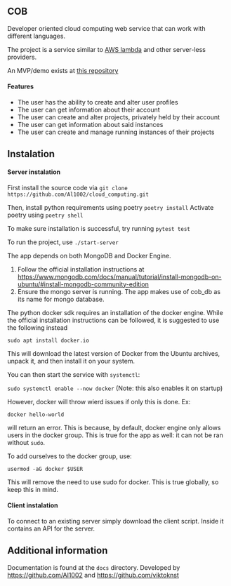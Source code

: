## COB
Developer oriented cloud computing web service that can work with different languages.

The project is a service similar to [AWS lambda](https://en.wikipedia.org/wiki/AWS_Lambda) and other server-less providers.

An MVP/demo exists at [this repository](https://github.com/Al1002/cob)

#### Features
- The user has the ability to create and alter user profiles
- The user can get information about their account
- The user can create and alter projects, privately held by their account
- The user can get information about said instances
- The user can create and manage running instances of their projects

## Instalation

#### Server instalation

First install the source code via `git clone https://github.com/Al1002/cloud_computing.git`

Then, install python requirements using poetry
`poetry install`
Activate poetry using `poetry shell`

To make sure installation is successful, try running `pytest test`

To run the project, use `./start-server`

The app depends on both MongoDB and Docker Engine. 

1. Follow the official installation instructions at https://www.mongodb.com/docs/manual/tutorial/install-mongodb-on-ubuntu/#install-mongodb-community-edition
2. Ensure the mongo server is running. The app makes use of cob_db as its name for mongo database.

The python docker sdk requires an installation of the docker engine.
While the official installation instructions can be followed, it is suggested to use the following instead

`sudo apt install docker.io`

This will download the latest version of Docker from the Ubuntu archives, unpack it, and then install it on your system.

You can then start the service with `systemctl`:

`sudo systemctl enable --now docker`
(Note: this also enables it on startup)

However, docker will throw wierd issues if only this is done. Ex:

`docker hello-world`

will return an error. This is because, by default, docker engine only allows users in the docker group. This is true for the app as well: it can not be ran without `sudo`.

To add ourselves to the docker group, use:

`usermod -aG docker $USER`

This will remove the need to use sudo for docker. This is true globally, so keep this in mind.

#### Client instalation

To connect to an existing server simply download the client script. Inside it contains an API for the server.

## Additional information

Documentation is found at the `docs` directory. 
Developed by https://github.com/Al1002 and https://github.com/viktoknst